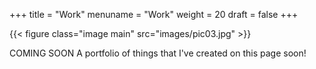 +++
title = "Work"
menuname = "Work"
weight = 20
draft = false
+++

{{< figure class="image main" src="images/pic03.jpg" >}}

COMING SOON
A portfolio of things that I've created on this page soon!
